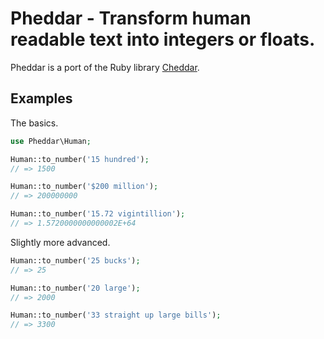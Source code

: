 # Pheddar - Transform human readable text into integers or floats.

Pheddar is a port of the Ruby library [Cheddar](https://github.com/kparnell/cheddar).

## Examples

The basics.

```php
use Pheddar\Human;

Human::to_number('15 hundred');
// => 1500

Human::to_number('$200 million');
// => 200000000

Human::to_number('15.72 vigintillion');
// => 1.5720000000000002E+64
```

Slightly more advanced.

```php
Human::to_number('25 bucks');
// => 25

Human::to_number('20 large');
// => 2000

Human::to_number('33 straight up large bills');
// => 3300
```